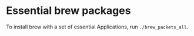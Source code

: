 # Essential brew packages

To install brew with a set of essential Applications, run `./brew_packets_all`.